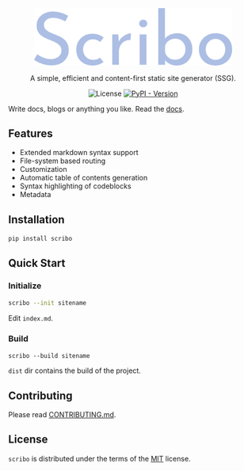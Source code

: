 <div align="center">
    <a href="#"><img width="400" src="https://raw.githubusercontent.com/sujaudd1n/scribo/main/docs/assets/static/scribo.png" alt="Scribo logo"></a>
</div>

<p align="center">
A simple, efficient and content-first static site generator (SSG). 
</p>


<div align="center">

![License](https://img.shields.io/badge/License-MIT-green)
[![PyPI - Version](https://img.shields.io/pypi/v/scribo.svg)](https://pypi.org/project/scribo)
    
</div>

Write docs, blogs or anything you like. Read the [docs](https://scribo-docs.netlify.app).

## Features

- Extended markdown syntax support
- File-system based routing
- Customization
- Automatic table of contents generation
- Syntax highlighting of codeblocks
- Metadata


## Installation

```console
pip install scribo
```

## Quick Start

### Initialize

```bash
scribo --init sitename
```

Edit `index.md`.

### Build

```console
scribo --build sitename
```

`dist` dir contains the build of the project.


## Contributing

Please read [CONTRIBUTING.md](./CONTRIBUTING.md).

## License

`scribo` is distributed under the terms of the [MIT](./LICENSE) license.
